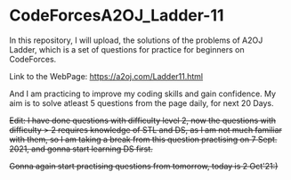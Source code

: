 # CodeForcesA2OJ_Ladder-11
In this repository, I will upload, the solutions of the problems of A2OJ Ladder, which is a set of questions for practice for beginners on CodeForces. 

Link to the WebPage: https://a2oj.com/Ladder11.html

And I am practicing to improve my coding skills and gain confidence.
My aim is to solve atleast 5 questions from the page daily, for next 20 Days.

~~Edit: I have done questions with difficulty level 2, now the questions with difficulty > 2 requires knowledge of STL and DS, as I am not much familiar with them, so I am taking a break from this question practising on 7 Sept. 2021, and gonna start learning DS first.~~

~~Gonna again start practising questions from tomorrow, today is 2 Oct'21:)~~


